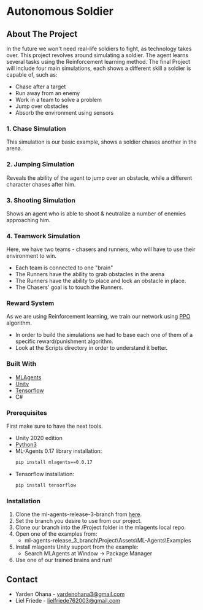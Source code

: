 # Autonomous Soldier
## About The Project

In the future we won't need real-life soldiers to fight, as technology takes over.
This project revolves around simulating a soldier. The agent learns several tasks using the Reinforcement learning method. 
The final Project will include four main simulations, each shows a different skill a soldier is capable of, such as:
* Chase after a target
* Run away from an enemy
* Work in a team to solve a problem
* Jump over obstacles
* Absorb the environment using sensors

### 1. Chase Simulation
This simulation is our basic example, shows a soldier chases another in the arena.

### 2. Jumping Simulation
Reveals the ability of the agent to jump over an obstacle, while a different character chases after him.

### 3. Shooting Simulation
Shows an agent who is able to shoot & neutralize a number of enemies approaching him.

### 4. Teamwork Simulation
Here, we have two teams - chasers and runners, who will have to use their environment to win. 
* Each team is connected to one "brain"
* The Runners have the ability to grab obstacles in the arena
* The Runners have the ability to place and lock an obstacle in place.
* The Chasers' goal is to touch the Runners.

### Reward System
As we are using Reinforcement learning, we train our network using [PPO](https://openai.com/blog/openai-baselines-ppo/) algorithm.
* In order to build the simulations we had to base each one of them of a specific reward/punishment algorithm.
* Look at the Scripts directory in order to understand it better.

### Built With

* [MLAgents](https://github.com/Unity-Technologies/ml-agents)
* [Unity](https://unity3d.com)
* [Tensorflow](https://www.tensorflow.org/)
* C#

### Prerequisites

First make sure to have the next tools.
* Unity 2020 edition
* [Python3](https://www.python.org/downloads/)
* ML-Agents 0.17 library installation:
  ```sh
  pip install mlagents==0.0.17
  ```
* Tensorflow installation:
  ```sh
  pip install tensorflow
  ```
  
### Installation
1. Clone the ml-agents-release-3-branch from [here](https://github.com/Unity-Technologies/ml-agents).
2. Set the branch you desire to use from our project.
3. Clone our branch into the /Project folder in the mlagents local repo.
4. Open one of the examples from:
   - ml-agents-release_3_branch\Project\Assets\ML-Agents\Examples
5. Install mlagents Unity support from the example:
   - Search MLAgents at Window -> Package Manager
6. Use one of our trained brains and run!

<!-- CONTACT -->
## Contact

* Yarden Ohana - yardenohana3@gmail.com
* Liel Friede - lielfriede762003@gmail.com

